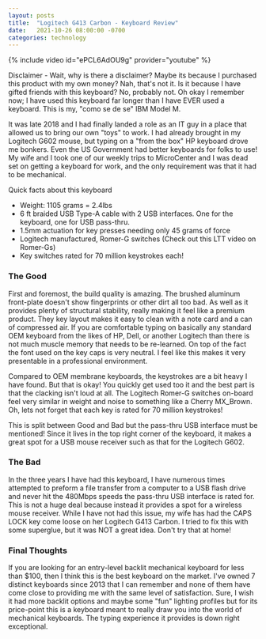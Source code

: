 ```yaml
---
layout: posts
title:  "Logitech G413 Carbon - Keyboard Review"
date:   2021-10-26 08:00:00 -0700
categories: technology
---
```

{% include video id="ePCL6AdOU9g" provider="youtube" %}

Disclaimer - Wait, why is there a disclaimer? Maybe its because I purchased this product with my own money? Nah, that's not it. Is it because I have gifted friends with this keyboard? No, probably not. Oh okay I remember now; I have used this keyboard far longer than I have EVER used a keyboard. This is my, "como se de se" IBM Model M.

It was late 2018 and I had finally landed a role as an IT guy in a place that allowed us to bring our own "toys" to work. I had already brought in my Logitech G602 mouse, but typing on a "from the box" HP keyboard drove me bonkers. Even the US Government had better keyboards for folks to use! My wife and I took one of our weekly trips to MicroCenter and I was dead set on getting a keyboard for work, and the only requirement was that it had to be mechanical.

Quick facts about this keyboard

- Weight: 1105 grams = 2.4lbs
- 6 ft braided USB Type-A cable with 2 USB interfaces. One for the keyboard, one for USB pass-thru.
- 1.5mm actuation for key presses needing only 45 grams of force
- Logitech manufactured, Romer-G switches (Check out this LTT video on Romer-Gs)
- Key switches rated for 70 million keystrokes each!

### The Good

First and foremost, the build quality is amazing. The brushed aluminum front-plate doesn't show fingerprints or other dirt all too bad. As well as it provides plenty of structural stability, really making it feel like a premium product. They key layout makes it easy to clean with a note card and a can of compressed air. If you are comfortable typing on basically any standard OEM keyboard from the likes of HP, Dell, or another Logitech than there is not much muscle memory that needs to be re-learned. On top of the fact the font used on the key caps is very neutral. I feel like this makes it very presentable in a professional environment.

Compared to OEM membrane keyboards, the keystrokes are a bit heavy I have found. But that is okay! You quickly get used too it and the best part is that the clacking isn't loud at all. The Logitech Romer-G switches on-board feel very similar in weight and noise to something like a Cherry MX_Brown. Oh, lets not forget that each key is rated for 70 million keystrokes!

This is split between Good and Bad but the pass-thru USB interface must be mentioned! Since it lives in the top right corner of the keyboard, it makes a great spot for a USB mouse receiver such as that for the Logitech G602.

### The Bad

In the three years I have had this keyboard, I have numerous times attempted to preform a file transfer from a computer to a USB flash drive and never hit the 480Mbps speeds the pass-thru USB interface is rated for. This is not a huge deal because instead it provides a spot for a wireless mouse receiver.
While I have not had this issue, my wife has had the CAPS LOCK key come loose on her Logitech G413 Carbon. I tried to fix this with some superglue, but it was NOT a great idea. Don't try that at home!

### Final Thoughts

If you are looking for an entry-level backlit mechanical keyboard for less than $100, then I think this is the best keyboard on the market. I've owned 7 distinct keyboards since 2013 that I can remember and none of them have come close to providing me with the same level of satisfaction. Sure, I wish it had more backlit options and maybe some "fun" lighting profiles but for its price-point this is a keyboard meant to really draw you into the world of mechanical keyboards. The typing experience it provides is down right exceptional.
